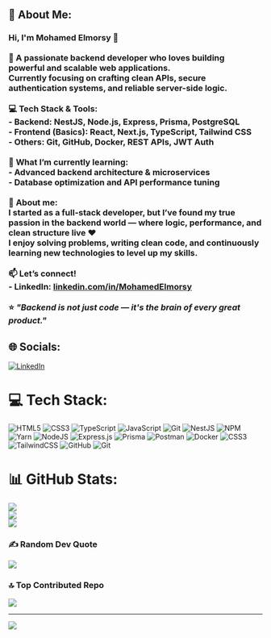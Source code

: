 ## 💫 About Me:
### Hi, I'm Mohamed Elmorsy 👋<br><br>🚀 A passionate **backend developer** who loves building powerful and scalable web applications.  <br>Currently focusing on crafting clean APIs, secure authentication systems, and reliable server-side logic.<br><br>💻 **Tech Stack & Tools:**<br>- **Backend:** NestJS, Node.js, Express, Prisma, PostgreSQL  <br>- **Frontend (Basics):** React, Next.js, TypeScript, Tailwind CSS  <br>- **Others:** Git, GitHub, Docker, REST APIs, JWT Auth  <br><br>🌱 **What I’m currently learning:**  <br>- Advanced backend architecture & microservices  <br>- Database optimization and API performance tuning  <br><br>💬 **About me:**  <br>I started as a full-stack developer, but I’ve found my true passion in the backend world — where logic, performance, and clean structure live ❤️  <br>I enjoy solving problems, writing clean code, and continuously learning new technologies to level up my skills.<br><br>📫 **Let’s connect!**  <br>- LinkedIn: [linkedin.com/in/MohamedElmorsy](https://www.linkedin.com/in/mohamed-elmorsy-dev/)  <br><br>⭐ *"Backend is not just code — it's the brain of every great product."*<br>


## 🌐 Socials:
[![LinkedIn](https://img.shields.io/badge/LinkedIn-%230077B5.svg?logo=linkedin&logoColor=white)](https://linkedin.com/in/https://www.linkedin.com/in/mohamed-elmorsy-dev/) 

# 💻 Tech Stack:
![HTML5](https://img.shields.io/badge/html5-%23E34F26.svg?style=for-the-badge&logo=html5&logoColor=white) ![CSS3](https://img.shields.io/badge/css3-%231572B6.svg?style=for-the-badge&logo=css3&logoColor=white) ![TypeScript](https://img.shields.io/badge/typescript-%23007ACC.svg?style=for-the-badge&logo=typescript&logoColor=white) ![JavaScript](https://img.shields.io/badge/javascript-%23323330.svg?style=for-the-badge&logo=javascript&logoColor=%23F7DF1E) ![Git](https://img.shields.io/badge/git-%23F05033.svg?style=for-the-badge&logo=git&logoColor=white) ![NestJS](https://img.shields.io/badge/nestjs-%23E0234E.svg?style=for-the-badge&logo=nestjs&logoColor=white) ![NPM](https://img.shields.io/badge/NPM-%23CB3837.svg?style=for-the-badge&logo=npm&logoColor=white) ![Yarn](https://img.shields.io/badge/yarn-%232C8EBB.svg?style=for-the-badge&logo=yarn&logoColor=white) ![NodeJS](https://img.shields.io/badge/node.js-6DA55F?style=for-the-badge&logo=node.js&logoColor=white) ![Express.js](https://img.shields.io/badge/express.js-%23404d59.svg?style=for-the-badge&logo=express&logoColor=%2361DAFB) ![Prisma](https://img.shields.io/badge/Prisma-3982CE?style=for-the-badge&logo=Prisma&logoColor=white) ![Postman](https://img.shields.io/badge/Postman-FF6C37?style=for-the-badge&logo=postman&logoColor=white) ![Docker](https://img.shields.io/badge/docker-%230db7ed.svg?style=for-the-badge&logo=docker&logoColor=white) ![CSS3](https://img.shields.io/badge/css3-%231572B6.svg?style=for-the-badge&logo=css3&logoColor=white) ![TailwindCSS](https://img.shields.io/badge/tailwindcss-%2338B2AC.svg?style=for-the-badge&logo=tailwind-css&logoColor=white) ![GitHub](https://img.shields.io/badge/github-%23121011.svg?style=for-the-badge&logo=github&logoColor=white) ![Git](https://img.shields.io/badge/git-%23F05033.svg?style=for-the-badge&logo=git&logoColor=white)
# 📊 GitHub Stats:
![](https://github-readme-stats.vercel.app/api?username=mohamed8eo&theme=dark&hide_border=false&include_all_commits=false&count_private=false)<br/>
![](https://nirzak-streak-stats.vercel.app/?user=mohamed8eo&theme=dark&hide_border=false)<br/>
![](https://github-readme-stats.vercel.app/api/top-langs/?username=mohamed8eo&theme=dark&hide_border=false&include_all_commits=false&count_private=false&layout=compact)

### ✍️ Random Dev Quote
![](https://quotes-github-readme.vercel.app/api?type=horizontal&theme=radical)

### 🔝 Top Contributed Repo
![](https://github-contributor-stats.vercel.app/api?username=mohamed8eo&limit=5&theme=dark&combine_all_yearly_contributions=true)

---
[![](https://visitcount.itsvg.in/api?id=mohamed8eo&icon=0&color=0)](https://visitcount.itsvg.in)

<!-- Proudly created with GPRM ( https://gprm.itsvg.in ) -->
